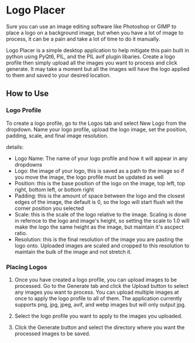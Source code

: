 # Logo Placer
Sure you can use an image editing software like Photoshop or GIMP to place a logo on a background image, but when you have a lot of image to process, it can be a pain and take a lot of time to do it manually. 

Logo Placer is a simple desktop application to help mitigate this pain built in python using PyQt6, PIL, and the PIL avif plugin libaries. Create a logo profile then simply upload all the images you want to process and click generate. It may take a moment but all the images will have the logo applied to them and saved to your desired location. 

## How to Use

### Logo Profile

To create a logo profile, go to the Logos tab and select New Logo from the dropdown. Name your logo profile, upload the logo image, set the position, padding, scale, and final image resolution.

details:
- Logo Name: The name of your logo profile and how it will appear in any dropdowns
- Logo: the image of your logo, this is saved as a path to the image so if you move the image, the logo profile must be updated as well
- Position: this is the base position of the logo on the image, top left, top right, bottom left, or bottom right
- Padding: this is the amount of space between the logo and the closest edges of the image, the default is 0, so the logo will start flush wit the corner position you selected
- Scale: this is the scale of the logo relative to the image. Scaling is done in refernce to the logo and image's height, so setting the scale to 1.0 will make the logo the same height as the image, but maintain it's ascpect ratio.
- Resolution: this is the final resolution of the image you are pasting the logo onto. Uploaded images are scaled and cropped to this resolution to maintain the bulk of the image and not stretch it.

### Placing Logos

1) Once you have created a logo profile, you can upload images to be processed. Go to the Generate tab and click the Upload button to select any images you want to process. You can upload multiple images at once to apply the logo profile to all of them. The application currently supports png, jpg, jpeg, avif, and webp images but will only output jpg.

2) Select the logo profile you want to apply to the images you uploaded.

3) Click the Generate button and select the directory where you want the processed images to be saved.